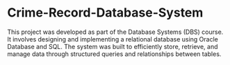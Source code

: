 # Crime-Record-Database-System
This project was developed as part of the Database Systems (DBS) course. It involves designing and implementing a relational database using Oracle Database and SQL.
The system was built to efficiently store, retrieve, and manage data through structured queries and relationships between tables.
